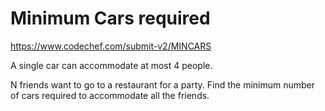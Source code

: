 # Minimum Cars required
https://www.codechef.com/submit-v2/MINCARS

A single car can accommodate at most 4 people.

N friends want to go to a restaurant for a party. Find the minimum number of cars required to accommodate all the friends.